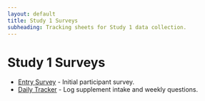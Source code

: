 ```yaml
---
layout: default
title: Study 1 Surveys
subheading: Tracking sheets for Study 1 data collection.
---
```


<!-- surveys/index.md -->
# Study 1 Surveys

- [Entry Survey](/thingylabs-performance-initiative/surveys/1-entry-survey) - Initial participant survey.
- [Daily Tracker](/thingylabs-performance-initiative/surveys/s1-daily-tracker) - Log supplement intake and weekly questions.
